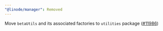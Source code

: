 ```yaml
---
"@linode/manager": Removed
---
```


Move `betaUtils` and its associated factories to `utilities` package ([#11986](https://github.com/linode/manager/pull/11986))
